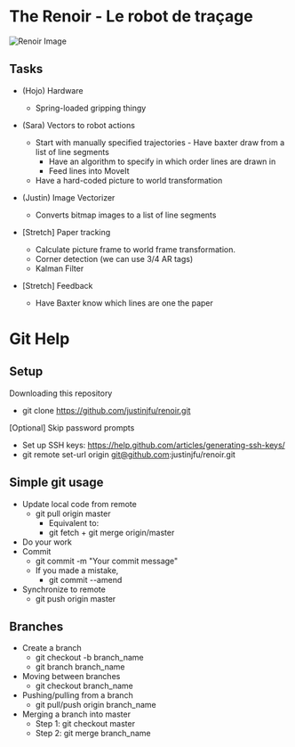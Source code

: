 The Renoir - Le robot de traçage
======

![Renoir Image](http://www.ibiblio.org/wm/paint/auth/renoir/renoir.jpg)


Tasks
------
* (Hojo) Hardware
  * Spring-loaded gripping thingy
* (Sara) Vectors to robot actions
  * Start with manually specified trajectories - Have baxter draw from a list of line segments
    * Have an algorithm to specify in which order lines are drawn in
    * Feed lines into MoveIt
  * Have a hard-coded picture to world transformation
* (Justin) Image Vectorizer 
  * Converts bitmap images to a list of line segments

* [Stretch] Paper tracking
  * Calculate picture frame to world frame transformation.
  * Corner detection (we can use 3/4 AR tags)
  * Kalman Filter
* [Stretch] Feedback
  * Have Baxter know which lines are one the paper  


Git Help
======

Setup
----------------
Downloading this repository
  * git clone https://github.com/justinjfu/renoir.git
  
[Optional] Skip password prompts
  * Set up SSH keys: https://help.github.com/articles/generating-ssh-keys/
  * git remote set-url origin git@github.com:justinjfu/renoir.git

Simple git usage
----------------
  * Update local code from remote
    * git pull origin master
      * Equivalent to:
      * git fetch + git merge origin/master
  * Do your work
  * Commit
    * git commit -m "Your commit message"
    * If you made a mistake,
      * git commit --amend
  * Synchronize to remote
    * git push origin master

Branches
----------
  * Create a branch
    * git checkout -b branch_name
    * git branch branch_name
  * Moving between branches
    * git checkout branch_name
  * Pushing/pulling from a branch
    * git pull/push origin branch_name
  * Merging a branch into master
    * Step 1: git checkout master
    * Step 2: git merge branch_name

